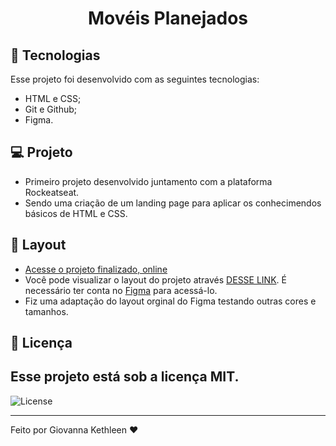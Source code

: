 <h1 align="center"> Movéis Planejados </h1>


## 🚀 Tecnologias
Esse projeto foi desenvolvido com as seguintes tecnologias:
- HTML e CSS;
- Git e Github;
- Figma.

  
## 💻 Projeto

- Primeiro projeto desenvolvido juntamento com a plataforma Rockeatseat.
- Sendo uma criação de um landing page para aplicar os conhecimendos básicos de HTML e CSS.


## 🔖 Layout

- [Acesse o projeto finalizado, online](https://giovannakethleen.github.io/moveisplanejados/)
- Você pode visualizar o layout do projeto através [DESSE LINK](https://www.figma.com/community/file/1187422022288947321). É necessário ter conta no [Figma](https://figma.com) para acessá-lo.
- Fiz uma adaptação do layout orginal do Figma testando outras cores e tamanhos.

## :memo: Licença

## Esse projeto está sob a licença MIT.
<p align="left">
  <img alt="License" src="https://img.shields.io/static/v1?label=license&message=MIT&color=49AA26&labelColor=000000">
</p>

--- ---

<p> Feito por Giovanna Kethleen ♥ </p>
